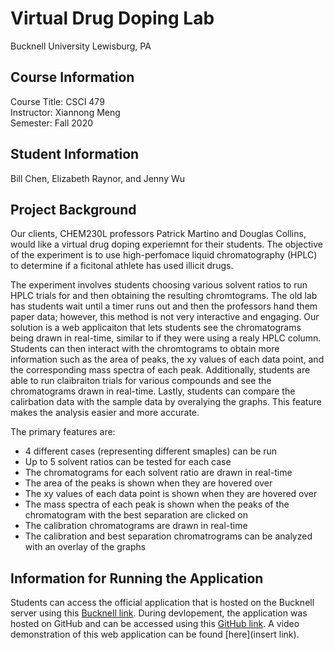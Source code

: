 # Virtual Drug Doping Lab
Bucknell University
Lewisburg, PA

## Course Information
Course Title: CSCI 479  
Instructor: Xiannong Meng  
Semester: Fall 2020  

## Student Information
Bill Chen, Elizabeth Raynor, and Jenny Wu

## Project Background
Our clients, CHEM230L professors Patrick Martino and Douglas Collins, would like a virtual drug doping experiemnt for their students. The objective of the experiment is to use high-perfomace liquid chromatography (HPLC) to determine if a ficitonal athlete has used illicit drugs. 

The experiment involves students choosing various solvent ratios to run HPLC trials for and then obtaining the resulting chromtograms. The old lab has students wait until a timer runs out and then the professors hand them paper data; however, this method is not very interactive and engaging. Our solution is a web applicaiton that lets students see the chromatograms being drawn in real-time, similar to if they were using a realy HPLC column. Students can then interact with the chromtograms to obtain more information such as the area of peaks, the xy values of each data point, and the corresponding mass spectra of each peak. Additionally, students are able to run claibraiton trials for various compounds and see the chromatograms drawn in real-time. Lastly, students can compare the calirbation data with the sample data by overalying the graphs. This feature makes the analysis easier and more accurate. 

The primary features are:
* 4 different cases (representing different smaples) can be run
* Up to 5 solvent ratios can be tested for each case
* The chromatograms for each solvent ratio are drawn in real-time
* The area of the peaks is shown when they are hovered over
* The xy values of each data point is shown when they are hovered over
* The mass spectra of each peak is shown when the peaks of the chromatogram with the best separation are clicked on
* The calibration chromatograms are drawn in real-time
* The calibration and best separation chromatrograms can be analyzed with an overlay of the graphs

## Information for Running the Application
Students can access the official application that is hosted on the Bucknell server using this [Bucknell link](https://www.projects.bucknell.edu/drugdopinglab/). During devlopement, the application was hosted on GitHub and can be accessed using this [GitHub link](https://jw4590.github.io/Virtual-Chem-Lab/src/). A video demonstration of this web application can be found [here](insert link).


